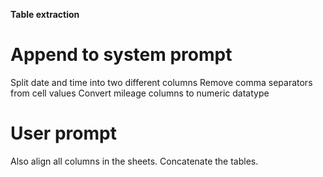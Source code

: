**Table extraction**

# Append to system prompt
Split date and time into two different columns
Remove comma separators from cell values
Convert mileage columns to numeric datatype

# User prompt
Also align all columns in the sheets.
Concatenate the tables.
